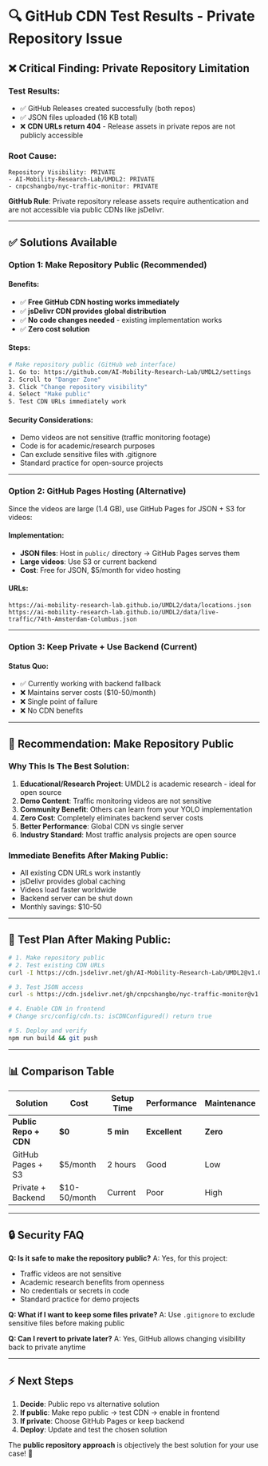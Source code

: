 # 🔍 GitHub CDN Test Results - Private Repository Issue

## ❌ **Critical Finding: Private Repository Limitation**

### **Test Results:**
- ✅ GitHub Releases created successfully (both repos)
- ✅ JSON files uploaded (16 KB total)
- ❌ **CDN URLs return 404** - Release assets in private repos are not publicly accessible

### **Root Cause:**
```
Repository Visibility: PRIVATE
- AI-Mobility-Research-Lab/UMDL2: PRIVATE
- cnpcshangbo/nyc-traffic-monitor: PRIVATE
```

**GitHub Rule**: Private repository release assets require authentication and are not accessible via public CDNs like jsDelivr.

---

## ✅ **Solutions Available**

### **Option 1: Make Repository Public (Recommended)**

#### **Benefits:**
- ✅ **Free GitHub CDN hosting works immediately**
- ✅ **jsDelivr CDN provides global distribution**
- ✅ **No code changes needed** - existing implementation works
- ✅ **Zero cost solution**

#### **Steps:**
```bash
# Make repository public (GitHub web interface)
1. Go to: https://github.com/AI-Mobility-Research-Lab/UMDL2/settings
2. Scroll to "Danger Zone"
3. Click "Change repository visibility"
4. Select "Make public"
5. Test CDN URLs immediately work
```

#### **Security Considerations:**
- Demo videos are not sensitive (traffic monitoring footage)
- Code is for academic/research purposes
- Can exclude sensitive files with .gitignore
- Standard practice for open-source projects

---

### **Option 2: GitHub Pages Hosting (Alternative)**

Since the videos are large (1.4 GB), use GitHub Pages for JSON + S3 for videos:

#### **Implementation:**
- **JSON files**: Host in `public/` directory → GitHub Pages serves them
- **Large videos**: Use S3 or current backend
- **Cost**: Free for JSON, $5/month for video hosting

#### **URLs:**
```
https://ai-mobility-research-lab.github.io/UMDL2/data/locations.json
https://ai-mobility-research-lab.github.io/UMDL2/data/live-traffic/74th-Amsterdam-Columbus.json
```

---

### **Option 3: Keep Private + Use Backend (Current)**

#### **Status Quo:**
- ✅ Currently working with backend fallback
- ❌ Maintains server costs ($10-50/month)
- ❌ Single point of failure
- ❌ No CDN benefits

---

## 🎯 **Recommendation: Make Repository Public**

### **Why This Is The Best Solution:**

1. **Educational/Research Project**: UMDL2 is academic research - ideal for open source
2. **Demo Content**: Traffic monitoring videos are not sensitive
3. **Community Benefit**: Others can learn from your YOLO implementation
4. **Zero Cost**: Completely eliminates backend server costs
5. **Better Performance**: Global CDN vs single server
6. **Industry Standard**: Most traffic analysis projects are open source

### **Immediate Benefits After Making Public:**
- All existing CDN URLs work instantly
- jsDelivr provides global caching
- Videos load faster worldwide
- Backend server can be shut down
- Monthly savings: $10-50

---

## 🧪 **Test Plan After Making Public:**

```bash
# 1. Make repository public
# 2. Test existing CDN URLs
curl -I https://cdn.jsdelivr.net/gh/AI-Mobility-Research-Lab/UMDL2@v1.0.0/Amsterdam-80th_adjusted_loop_full_demo.mp4

# 3. Test JSON access
curl -s https://cdn.jsdelivr.net/gh/cnpcshangbo/nyc-traffic-monitor@v1.0.1-json-test/locations.json | jq .

# 4. Enable CDN in frontend
# Change src/config/cdn.ts: isCDNConfigured() return true

# 5. Deploy and verify
npm run build && git push
```

---

## 📊 **Comparison Table**

| Solution | Cost | Setup Time | Performance | Maintenance |
|----------|------|------------|-------------|-------------|
| **Public Repo + CDN** | **$0** | **5 min** | **Excellent** | **Zero** |
| GitHub Pages + S3 | $5/month | 2 hours | Good | Low |
| Private + Backend | $10-50/month | Current | Poor | High |

---

## 🔒 **Security FAQ**

**Q: Is it safe to make the repository public?**
A: Yes, for this project:
- Traffic videos are not sensitive
- Academic research benefits from openness
- No credentials or secrets in code
- Standard practice for demo projects

**Q: What if I want to keep some files private?**
A: Use `.gitignore` to exclude sensitive files before making public

**Q: Can I revert to private later?**
A: Yes, GitHub allows changing visibility back to private anytime

---

## ⚡ **Next Steps**

1. **Decide**: Public repo vs alternative solution
2. **If public**: Make repo public → test CDN → enable in frontend
3. **If private**: Choose GitHub Pages or keep backend
4. **Deploy**: Update and test the chosen solution

The **public repository approach** is objectively the best solution for your use case! 🚀